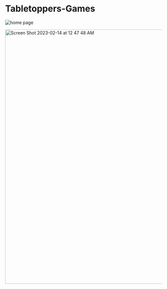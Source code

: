 # Tabletoppers-Games

![home page](https://github.com/nguyquyn/Tabletoppers-Games/assets/91487679/83591463-2fd5-4ac3-872e-3fe35d9402ff)

<img width="815" alt="Screen Shot 2023-02-14 at 12 47 48 AM" src="https://github.com/nguyquyn/Tabletoppers-Games/assets/91487679/83591463-2fd5-4ac3-872e-3fe35d9402ff">
